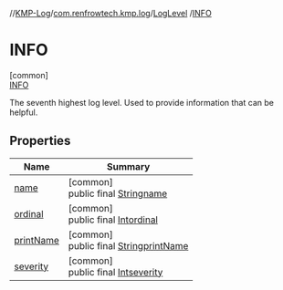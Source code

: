 //[KMP-Log](../../../../index.md)/[com.renfrowtech.kmp.log](../../index.md)/[LogLevel](../index.md)
/[INFO](index.md)

# INFO

[common]\
[INFO](index.md)

The seventh highest log level. Used to provide information that can be helpful.

## Properties

| Name | Summary |
|---|---|
| [name](../-t-r-a-c-e/index.md#-372974862%2FProperties%2F-747210664) | [common]<br>public final [String](https://kotlinlang.org/api/latest/jvm/stdlib/kotlin/-string/index.html)[name](../-t-r-a-c-e/index.md#-372974862%2FProperties%2F-747210664) |
| [ordinal](../-t-r-a-c-e/index.md#-739389684%2FProperties%2F-747210664) | [common]<br>public final [Int](https://kotlinlang.org/api/latest/jvm/stdlib/kotlin/-int/index.html)[ordinal](../-t-r-a-c-e/index.md#-739389684%2FProperties%2F-747210664) |
| [printName](../-t-r-a-c-e/index.md#-21287245%2FProperties%2F-747210664) | [common]<br>public final [String](https://kotlinlang.org/api/latest/jvm/stdlib/kotlin/-string/index.html)[printName](../-t-r-a-c-e/index.md#-21287245%2FProperties%2F-747210664) |
| [severity](../-t-r-a-c-e/index.md#-1780368686%2FProperties%2F-747210664) | [common]<br>public final [Int](https://kotlinlang.org/api/latest/jvm/stdlib/kotlin/-int/index.html)[severity](../-t-r-a-c-e/index.md#-1780368686%2FProperties%2F-747210664) |

